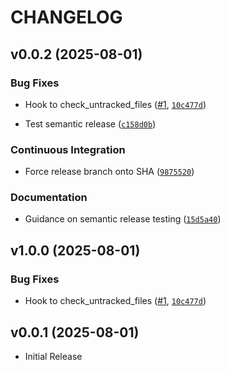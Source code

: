 # CHANGELOG

<!-- version list -->

## v0.0.2 (2025-08-01)

### Bug Fixes

- Hook to check_untracked_files ([#1](https://github.com/adaptivekind/pre-commit-hooks/pull/1),
  [`10c477d`](https://github.com/adaptivekind/pre-commit-hooks/commit/10c477d079ec278b68d43ca7018f4e3a7990a968))

- Test semantic release
  ([`c158d0b`](https://github.com/adaptivekind/pre-commit-hooks/commit/c158d0bcd353114383ace398d32c01673c67db4f))

### Continuous Integration

- Force release branch onto SHA
  ([`9875520`](https://github.com/adaptivekind/pre-commit-hooks/commit/9875520af7fd0eb6201ed337697b5199670dd8ce))

### Documentation

- Guidance on semantic release testing
  ([`15d5a40`](https://github.com/adaptivekind/pre-commit-hooks/commit/15d5a407645977aceea79bcd4743ac1b7151ecbb))


## v1.0.0 (2025-08-01)

### Bug Fixes

- Hook to check_untracked_files ([#1](https://github.com/adaptivekind/pre-commit-hooks/pull/1),
  [`10c477d`](https://github.com/adaptivekind/pre-commit-hooks/commit/10c477d079ec278b68d43ca7018f4e3a7990a968))


## v0.0.1 (2025-08-01)

- Initial Release
